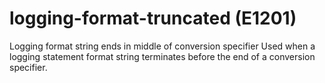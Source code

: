 # logging-format-truncated (E1201)

Logging format string ends in middle of conversion specifier Used when a
logging statement format string terminates before the end of a
conversion specifier.
